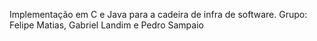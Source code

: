 Implementação em C e Java para a cadeira de infra de software. Grupo: Felipe Matias, Gabriel Landim e Pedro Sampaio 

